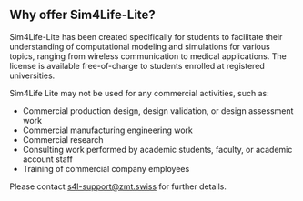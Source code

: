 ## Why offer Sim4Life-Lite?

Sim4Life-Lite has been created specifically for students to facilitate their understanding of computational modeling and simulations for various topics, ranging from wireless communication to medical applications. The license is available free-of-charge to students enrolled at registered universities.

Sim4Life Lite may not be used for any commercial activities, such as:
- Commercial production design, design validation, or design assessment work
- Commercial manufacturing engineering work
- Commercial research
- Consulting work performed by academic students, faculty, or academic account staff
- Training of commercial company employees

Please contact s4l-support@zmt.swiss for further details. 